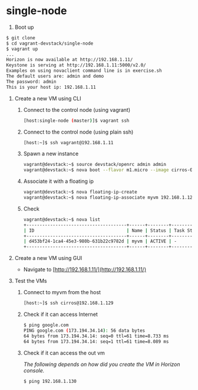 # single-node

1. Boot up

  ```sh
  $ git clone 
  $ cd vagrant-devstack/single-node
  $ vagrant up
  ...
  Horizon is now available at http://192.168.1.11/
  Keystone is serving at http://192.168.1.11:5000/v2.0/
  Examples on using novaclient command line is in exercise.sh
  The default users are: admin and demo
  The password: admin
  This is your host ip: 192.168.1.11
  ```

1. Create a new VM using CLI 
    1. Connect to the control node (using vagrant)
  
        ```sh
        [host:single-node (master)]$ vagrant ssh
        ```

    1. Connect to the control node (using plain ssh)

        ```sh
        [host:~]$ ssh vagrant@192.168.1.11
        ```
  
    1. Spawn a new instance
   
        ```sh
        vagrant@devstack:~$ source devstack/openrc admin admin
        vagrant@devstack:~$ nova boot --flavor m1.micro --image cirros-0.3.2-x86_64-uec --key-name devstack  myvm
        ```
  
    1. Associate it with a floating ip
        
        ```sh
        vagrant@devstack:~$ nova floating-ip-create
        vagrant@devstack:~$ nova floating-ip-associate myvm 192.168.1.129
        ```

    1. Check
        
        ```sh
        vagrant@devstack:~$ nova list
        +--------------------------------------+------+--------+------------+-------------+---------------------------------+
        | ID                                   | Name | Status | Task State | Power State | Networks                        |
        +--------------------------------------+------+--------+------------+-------------+---------------------------------+
        | d453bf24-1ca4-45e3-980b-631b22c9782d | myvm | ACTIVE | -          | Running     | private=10.1.1.2, 192.168.1.129 |
        +--------------------------------------+------+--------+------------+-------------+---------------------------------+
        ```

1. Create a new VM using GUI
   - Navigate to [http://192.168.1.11/](http://192.168.1.11/)

1. Test the VMs

    1. Connect to myvm from the host
  
        ```sh
        [host:~]$ ssh cirros@192.168.1.129
        ```

    1. Check if it can access Internet
   
        ```sh
        $ ping google.com
        PING google.com (173.194.34.14): 56 data bytes
        64 bytes from 173.194.34.14: seq=0 ttl=61 time=8.733 ms
        64 bytes from 173.194.34.14: seq=1 ttl=61 time=8.089 ms
        ```
  
    1. Check if it can access the out vm
  
        _The following depends on how did you create the VM in Horizon console._

        ```sh
        $ ping 192.168.1.130
        ```
